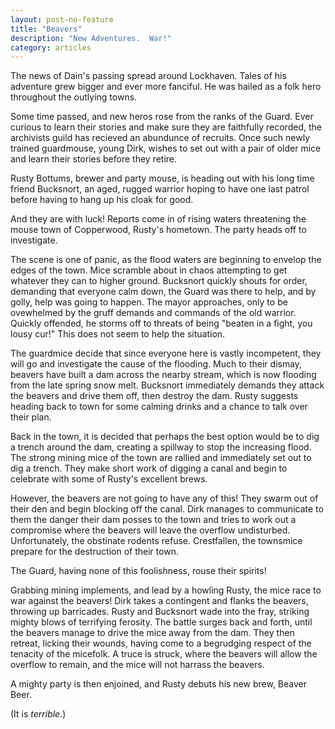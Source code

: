 ```yaml
---
layout: post-no-feature
title: "Beavers"
description: "New Adventures.  War!"
category: articles
---
```


The news of Dain's passing spread around Lockhaven.  Tales of his adventure grew bigger and ever more fanciful.
He was hailed as a folk hero throughout the outlying towns.

Some time passed, and new heros rose from the ranks of the Guard.  Ever curious to learn their stories and
make sure they are faithfully recorded, the archivists guild has recieved an abundunce of recruits.  Once such
newly trained guardmouse, young Dirk, wishes to set out with a pair of older mice and learn their stories
before they retire.

Rusty Bottums, brewer and party mouse, is heading out with his long time friend Bucksnort, an aged, rugged warrior
hoping to have one last patrol before having to hang up his cloak for good.

And they are with luck!  Reports come in of rising waters threatening the mouse town of Copperwood, Rusty's hometown.
The party heads off to investigate.

The scene is one of panic, as the flood waters are beginning to envelop the edges of the town.  Mice scramble
about in chaos attempting to get whatever they can to higher ground. Bucksnort quickly shouts for order,
demanding that everyone calm down, the Guard was there to help, and by golly, help was going to happen.
The mayor approaches, only to be ovewhelmed by the gruff demands and commands of the old warrior.  Quickly offended,
he storms off to threats of being "beaten in a fight, you lousy cur!"  This does not seem to help the situation.

The guardmice decide that since everyone here is vastly incompetent, they will go and investigate the cause
of the flooding.  Much to their dismay, beavers have built a dam across the nearby stream, which is now flooding
from the late spring snow melt.  Bucksnort immediately demands they attack the beavers and drive them off, then
destroy the dam.  Rusty suggests heading back to town for some calming drinks and a chance to talk over their plan.

Back in the town, it is decided that perhaps the best option would be to dig a trench around the dam, creating
a spillway to stop the increasing flood.  The strong mining mice of the town are rallied and immediately set
out to dig a trench.  They make short work of digging a canal and begin to celebrate with some of Rusty's excellent
brews.

However, the beavers are not going to have any of this!  They swarm out of their den and begin blocking off the canal.
Dirk manages to communicate to them the danger their dam posses to the town and tries to work out a compromise
where the beavers will leave the overflow undisturbed.  Unfortunately, the obstinate rodents refuse.  Crestfallen,
the townsmice prepare for the destruction of their town.

The Guard, having none of this foolishness, rouse their spirits!

Grabbing mining implements, and lead by a howling Rusty, the mice race to war against the beavers!  Dirk takes a
contingent and flanks the beavers, throwing up barricades.  Rusty and Bucksnort wade into the fray, striking
mighty blows of terrifying ferosity.  The battle surges back and forth, until the beavers manage to drive the mice
away from the dam.  They then retreat, licking their wounds, having come to a begrudging respect of the
tenacity of the micefolk.  A truce is struck, where the beavers will allow the overflow to remain, and the
mice will not harrass the beavers.

A mighty party is then enjoined, and Rusty debuts his new brew, Beaver Beer.

(It is _terrible_.)
